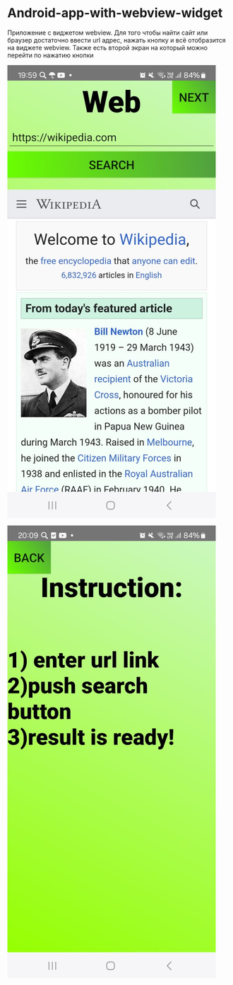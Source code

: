 # Android-app-with-webview-widget
Приложение с виджетом webview. Для того чтобы найти сайт или браузер достаточно ввести url адрес, нажать кнопку и всё отобразится на виджете webview. Также есть второй экран на который можно перейти по нажатию кнопки

![](demoScreen.jpg)

![](demoScreen2.jpg)
